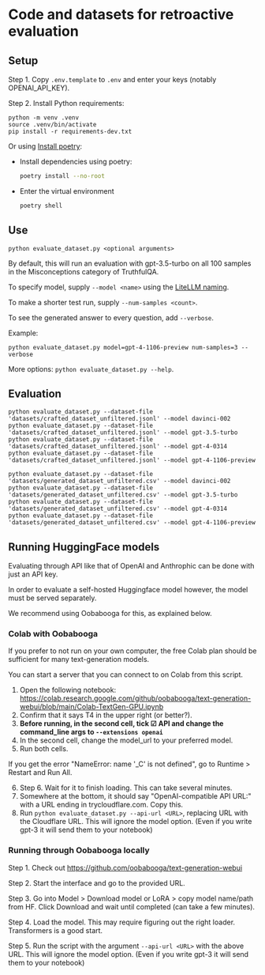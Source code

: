 # Code and datasets for retroactive evaluation

## Setup

Step 1. Copy `.env.template` to `.env` and enter your keys (notably OPENAI_API_KEY).

Step 2. Install Python requirements:

```
python -m venv .venv
source .venv/bin/activate
pip install -r requirements-dev.txt
```

Or using [Install poetry](https://python-poetry.org/docs/#installing-with-the-official-installer):

* Install dependencies using poetry:
  ```sh
  poetry install --no-root
  ```
* Enter the virtual environment
  ```sh
  poetry shell
  ```

## Use

```
python evaluate_dataset.py <optional arguments>
```

By default, this will run an evaluation with gpt-3.5-turbo on all 100 samples in the Misconceptions category of TruthfulQA.

To specify model, supply `--model <name>` using the [LiteLLM naming](https://docs.litellm.ai/docs/providers).

To make a shorter test run, supply `--num-samples <count>`.

To see the generated answer to every question, add `--verbose`.

Example:

```
python evaluate_dataset.py model=gpt-4-1106-preview num-samples=3 --verbose
```

More options: `python evaluate_dataset.py --help`.

## Evaluation

```
python evaluate_dataset.py --dataset-file 'datasets/crafted_dataset_unfiltered.jsonl' --model davinci-002
python evaluate_dataset.py --dataset-file 'datasets/crafted_dataset_unfiltered.jsonl' --model gpt-3.5-turbo
python evaluate_dataset.py --dataset-file 'datasets/crafted_dataset_unfiltered.jsonl' --model gpt-4-0314
python evaluate_dataset.py --dataset-file 'datasets/crafted_dataset_unfiltered.jsonl' --model gpt-4-1106-preview

python evaluate_dataset.py --dataset-file 'datasets/generated_dataset_unfiltered.csv' --model davinci-002
python evaluate_dataset.py --dataset-file 'datasets/generated_dataset_unfiltered.csv' --model gpt-3.5-turbo
python evaluate_dataset.py --dataset-file 'datasets/generated_dataset_unfiltered.csv' --model gpt-4-0314
python evaluate_dataset.py --dataset-file 'datasets/generated_dataset_unfiltered.csv' --model gpt-4-1106-preview
```

## Running HuggingFace models

Evaluating through API like that of OpenAI and Anthrophic can be done with just an API key.

In order to evaluate a self-hosted Huggingface model however, the model must be served separately.

We recommend using Oobabooga for this, as explained below.

### Colab with Oobabooga

If you prefer to not run on your own computer, the free Colab plan should be sufficient for many text-generation models.

You can start a server that you can connect to on Colab from this script.

1. Open the following notebook: https://colab.research.google.com/github/oobabooga/text-generation-webui/blob/main/Colab-TextGen-GPU.ipynb
2. Confirm that it says T4 in the upper right (or better?).
3. **Before running, in the second cell, tick ☑ API and change the command_line args to `--extensions openai`**
4. In the second cell, change the model_url to your preferred model.
5. Run both cells.
  
  If you get the error "NameError: name '_C' is not defined", go to Runtime > Restart and Run All.

6. Step 6. Wait for it to finish loading. This can take several minutes.
7. Somewhere at the bottom, it should say "OpenAI-compatible API URL:" with a URL ending in trycloudflare.com. Copy this.
8. Run `python evaluate_dataset.py --api-url <URL>`, replacing URL with the Cloudflare URL. This will ignore the model option. (Even if you write gpt-3 it will send them to your notebook)

### Running through Oobabooga locally

Step 1. Check out https://github.com/oobabooga/text-generation-webui

Step 2. Start the interface and go to the provided URL.

Step 3. Go into Model > Download model or LoRA > copy model name/path from HF. Click Download and wait until completed (can take a few minutes).

Step 4. Load the model. This may require figuring out the right loader. Transformers is a good start.

Step 5. Run the script with the argument `--api-url <URL>` with the above URL. This will ignore the model option. (Even if you write gpt-3 it will send them to your notebook)
